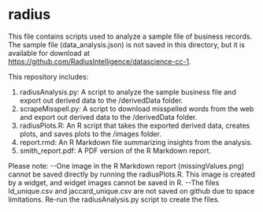 # radius

This file contains scripts used to analyze a sample file of business records. The sample file (data_analysis.json) is not saved in this directory, but it is 
available for download at https://github.com/RadiusIntelligence/datascience-cc-1.

This repository includes:
1) radiusAnalysis.py: A script to analyze the sample business file and export out derived data to the /derivedData folder.
2) scrapeMisspell.py: A script to download misspelled words from the web and export out derived data to the /derivedData folder.
3) radiusPlots.R: An R script that takes the exported derived data, creates plots, and saves plots to the /images folder.
4) report.rmd: An R Markdown file summarizing insights from the analysis.
5) smith_report.pdf: A PDF version of the R Markdown report.

Please note:
--One image in the R Markdown report (missingValues.png) cannot be saved directly by running the radiusPlots.R. 
This image is created by a widget, and widget images cannot be saved in R. 
--The files ld_unique.csv and jaccard_unique.csv are not saved on github due to space limitations. Re-run the radiusAnalysis.py script to create the files.
